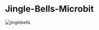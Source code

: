 # Jingle-Bells-Microbit






![jinglebells](https://user-images.githubusercontent.com/61333117/206769831-27ea8a6b-6175-4304-bf65-b21ed759598b.jpg)







